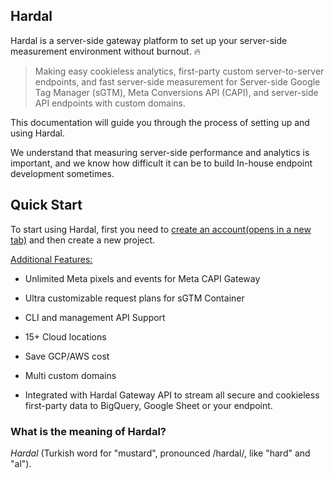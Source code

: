 ## Hardal

Hardal is a server-side gateway platform to set up your server-side measurement environment without burnout. 🔥

> Making easy cookieless analytics, first-party custom server-to-server endpoints, and fast server-side measurement for Server-side Google Tag Manager (sGTM), Meta Conversions API (CAPI), and server-side API endpoints with custom domains.

This documentation will guide you through the process of setting up and using Hardal.

We understand that measuring server-side performance and analytics is important, and we know how difficult it can be to build In-house endpoint development sometimes.

## Quick Start

To start using Hardal, first you need to [create an account(opens in a new tab)](https://app.usehardal.com/) and then create a new project.

[Additional Features:](https://docs.usehardal.com/getting-started/create-project)

* Unlimited Meta pixels and events for Meta CAPI Gateway

* Ultra customizable request plans for sGTM Container

* CLI and management API Support

* 15+ Cloud locations

* Save GCP/AWS cost

* Multi custom domains

* Integrated with Hardal Gateway API to stream all secure and cookieless first-party data to BigQuery, Google Sheet or your endpoint.

### What is the meaning of Hardal?

*Hardal* (Turkish word for "mustard", pronounced /hardal/, like "hard" and "al").